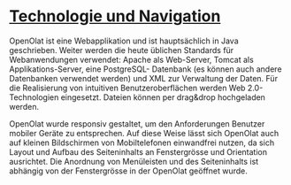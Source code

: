 #  [Technologie und Navigation](Technologie+und+Navigation.html)

OpenOlat ist eine Webapplikation und ist hauptsächlich in Java geschrieben.
Weiter werden die heute üblichen Standards für Webanwendungen verwendet:
Apache als Web-Server, Tomcat als Applikations-Server, eine PostgreSQL-
Datenbank (es können auch andere Datenbanken verwendet werden) und XML zur
Verwaltung der Daten. Für die Realisierung von intuitiven Benutzeroberflächen
werden Web 2.0-Technologien eingesetzt. Dateien können per drag&drop
hochgeladen werden.

OpenOlat wurde responsiv gestaltet, um den Anforderungen Benutzer mobiler
Geräte zu entsprechen. Auf diese Weise lässt sich OpenOlat auch auf kleinen
Bildschirmen von Mobiltelefonen einwandfrei nutzen, da sich Layout und Aufbau
des Seiteninhalts an Fenstergrösse und Orientation ausrichtet. Die Anordnung
von Menüleisten und des Seiteninhalts ist abhängig von der Fenstergrösse in
der OpenOlat geöffnet wurde.

  

